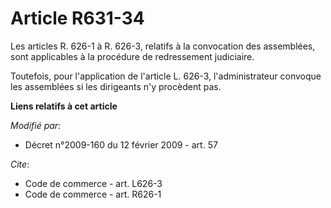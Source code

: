 # Article R631-34

Les articles R. 626-1 à R. 626-3, relatifs à la convocation des assemblées, sont applicables à la procédure de redressement
judiciaire. 

Toutefois, pour l'application de l'article L. 626-3, l'administrateur convoque les assemblées si les dirigeants n'y procèdent
pas.

**Liens relatifs à cet article**

_Modifié par_:

  - Décret n°2009-160 du 12 février 2009 - art. 57

_Cite_:

  - Code de commerce - art. L626-3
  - Code de commerce - art. R626-1
